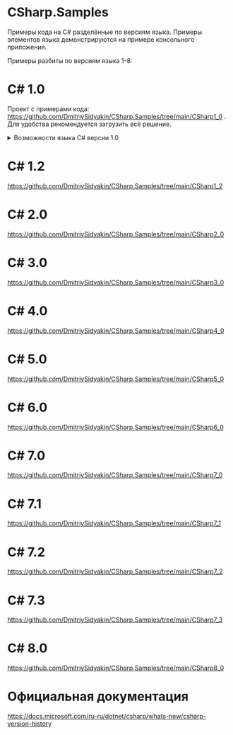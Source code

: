 # CSharp.Samples
Примеры кода на C# разделённые по версиям языка. Примеры элементов языка демонстрируются на примере консольного приложения.

Примеры разбиты по версиям языка 1-8:

# C# 1.0
Проект с примерами кода: https://github.com/DmitriySidyakin/CSharp.Samples/tree/main/CSharp1_0 .
Для удобства рекомендуется загрузить всё решение.
<details><summary>Возможности языка C# версии 1.0</summary>
<p>
Основные элементы языка:

- Классы
- Структуры
- Интерфейсы
- События
- Свойства
- Делегаты
- Операторы и выражения
- Операторы
- Атрибуты

  ## Классы
  
  ## Структуры
  
  ## Интерфейсы
  
  ## События
  
  ## Свойства
  
  ## Делегаты
  
  ## Операторы и выражения
  
  ## Операторы
  
  ## Атрибуты
  
</p>
</details>

# C# 1.2
https://github.com/DmitriySidyakin/CSharp.Samples/tree/main/CSharp1_2

# C# 2.0
https://github.com/DmitriySidyakin/CSharp.Samples/tree/main/CSharp2_0

# C# 3.0
https://github.com/DmitriySidyakin/CSharp.Samples/tree/main/CSharp3_0

# C# 4.0
https://github.com/DmitriySidyakin/CSharp.Samples/tree/main/CSharp4_0

# C# 5.0
https://github.com/DmitriySidyakin/CSharp.Samples/tree/main/CSharp5_0

# C# 6.0
https://github.com/DmitriySidyakin/CSharp.Samples/tree/main/CSharp6_0

# C# 7.0
https://github.com/DmitriySidyakin/CSharp.Samples/tree/main/CSharp7_0

# C# 7.1
https://github.com/DmitriySidyakin/CSharp.Samples/tree/main/CSharp7_1

# C# 7.2
https://github.com/DmitriySidyakin/CSharp.Samples/tree/main/CSharp7_2

# C# 7.3
https://github.com/DmitriySidyakin/CSharp.Samples/tree/main/CSharp7_3

# C# 8.0
https://github.com/DmitriySidyakin/CSharp.Samples/tree/main/CSharp8_0

# Официальная документация
https://docs.microsoft.com/ru-ru/dotnet/csharp/whats-new/csharp-version-history
